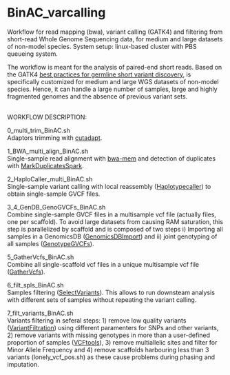 # BinAC_varcalling
Workflow for read mapping (bwa), variant calling (GATK4) and filtering from short-read Whole Genome Sequencing data, for medium and large datasets of non-model species.
System setup: linux-based cluster with PBS queueing system.

The workflow is meant for the analysis of paired-end short reads. Based on the GATK4 [best practices for germline short variant discovery](https://gatk.broadinstitute.org/hc/en-us/articles/360035535932-Germline-short-variant-discovery-SNPs-Indels-), is specifically customized for medium and large WGS datasets of non-model species. Hence, it can handle a large number of samples, large and highly fragmented genomes and the absence of previous variant sets.
<br/> <br/>

WORKFLOW DESCRIPTION:

0_multi_trim_BinAC.sh <br/>
Adaptors trimming with [cutadapt](https://cutadapt.readthedocs.io/en/stable/).

1_BWA_multi_align_BinAC.sh <br/>
Single-sample read alignment with [bwa-mem](http://bio-bwa.sourceforge.net/bwa.shtml) and detection of duplicates with [MarkDuplicatesSpark](https://gatk.broadinstitute.org/hc/en-us/articles/360046221811-MarkDuplicatesSpark).

2_HaploCaller_multi_BinAC.sh <br/>
Single-sample variant calling with local reassembly ([Haplotypecaller](https://gatk.broadinstitute.org/hc/en-us/articles/360036715891-HaplotypeCaller)) to obtain single-sample GVCF files.

3_4_GenDB_GenoGVCFs_BinAC.sh <br/>
Combine single-sample GVCF files in a multisample vcf file (actually files, one per scaffold). To avoid large datasets from causing RAM saturation, this step is parallelized by scaffold and is composed of two steps i) Importing all samples in a GenomicsDB ([GenomicsDBImport](https://gatk.broadinstitute.org/hc/en-us/articles/360036732771-GenomicsDBImport)) and ii) joint genotyping of all samples ([GenotypeGVCFs](https://gatk.broadinstitute.org/hc/en-us/articles/360036348452-GenotypeGVCFs)).
    
5_GatherVcfs_BinAC.sh <br/>
Combine all single-scaffold vcf files in a unique multisample vcf file ([GatherVcfs](https://gatk.broadinstitute.org/hc/en-us/articles/360036711811-GatherVcfs-Picard-)).

6_filt_spls_BinAC.sh <br/>
Samples filtering ([SelectVariants](https://gatk.broadinstitute.org/hc/en-us/articles/360040508071-SelectVariants)). This allows to run downsteam analysis with different sets of samples without repeating the variant calling.

7_filt_variants_BinAC.sh <br/>
Variants filtering in seferal steps: 1) remove low quality variants ([VariantFiltration](https://gatk.broadinstitute.org/hc/en-us/articles/360036350452-VariantFiltration)) using different paramenters for SNPs and other variants, 2) remove variants with missing genotypes in more than a user-defined proportion of samples ([VCFtools](https://vcftools.github.io/man_latest.html)), 3) remove multiallelic sites and filter for Minor Allele Frequency and 4) remove scaffolds harbouring less than 3 variants (lonely_vcf_pos.sh) as these cause problems during phasing and imputation.



